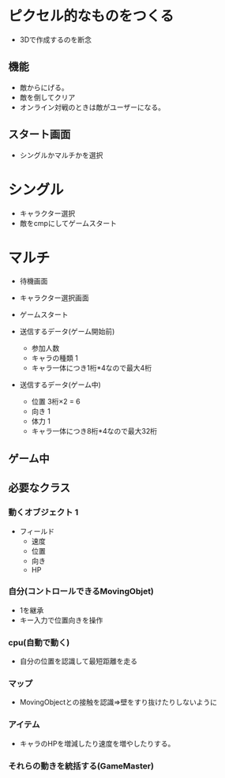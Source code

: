 # ピクセル的なものをつくる

- 3Dで作成するのを断念

## 機能
- 敵からにげる。
- 敵を倒してクリア
- オンライン対戦のときは敵がユーザーになる。

## スタート画面
- シングルかマルチかを選択

# シングル
- キャラクター選択
- 敵をcmpにしてゲームスタート

# マルチ
- 待機画面
- キャラクター選択画面
- ゲームスタート

- 送信するデータ(ゲーム開始前)
  - 参加人数
  - キャラの種類 1
  - キャラ一体につき1桁*4なので最大4桁

- 送信するデータ(ゲーム中)
  - 位置 3桁×2 = 6
  - 向き 1
  - 体力 1
  - キャラ一体につき8桁*4なので最大32桁

## ゲーム中

## 必要なクラス

### 動くオブジェクト 1
- フィールド
  - 速度
  - 位置
  - 向き
  - HP

### 自分(コントロールできるMovingObjet)
- 1を継承
- キー入力で位置向きを操作

### cpu(自動で動く)

- 自分の位置を認識して最短距離を走る

### マップ
- MovingObjectとの接触を認識=>壁をすり抜けたりしないように

### アイテム
- キャラのHPを増減したり速度を増やしたりする。

### それらの動きを統括する(GameMaster)

